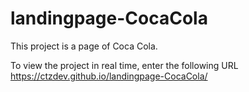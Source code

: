 # landingpage-CocaCola
 This project is a page of Coca Cola.


To view the project in real time, enter the following URL
https://ctzdev.github.io/landingpage-CocaCola/
